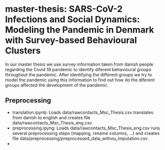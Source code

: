 # master-thesis: SARS-CoV-2 Infections and Social Dynamics: Modeling the Pandemic in Denmark with Survey-based Behavioural Clusters
In our master thesis we use survey information taken from danish people regarding the Covid 19 pandemic to identify diferent behavioural groups throughout 
the pandemic. After identifying the different groups we try to model the pandemic using this information to find out how do the diferent groups affected 
the development of the pandemic.

## Preprocessing
- translation.ipynb: Loads data/rawcontacts_Msc_Thesis.csv translates from danish to english and creates file data/rawcontacts_Msc_Thesis_eng.csv
- preprocessing.ipyng: Loads data/rawcontacts_Msc_Thesis_eng.csv runs several preprocessing steps (mapping, rename columns, ...) and creates file data/preprocessing/preprocessed_data_withou_imputation.csv
- 

